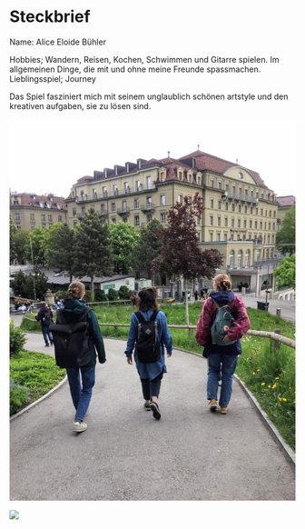 # Steckbrief
Name: Alice Eloide Bühler

Hobbies; Wandern, Reisen, Kochen, Schwimmen und Gitarre spielen. Im allgemeinen Dinge, die mit und ohne meine Freunde spassmachen.
Lieblingsspiel; Journey 

Das Spiel fasziniert mich mit seinem unglaublich schönen artstyle und den kreativen aufgaben, sie zu lösen sind.  

![](reisen.jpeg)

![](https://i.pinimg.com/originals/0c/3b/f4/0c3bf4488586d56908f30f473da63008.jpg)
